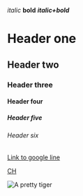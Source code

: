 _italic_
**bold**
**_italic+bold_**

# Header one
## Header two
### Header three
#### Header four
##### Header five
###### Header six

[Google]: http://www.google.com/

[Link to google line][Google]


[CH][coursehunter]

[coursehunter]: www.coursehunter.org


![A pretty tiger](https://upload.wikimedia.org/wikipedia/commons/5/56/Tiger.50.jpg)





<!-- [ ] Frontend
    [ ] Step block
        [ ] Custom checkbox
        [ ] Custom radiobutton
        [ ] Next step button
    [ ] Quiz gift block
        [ ] 

[ ] Backend
    [ ] API
        [ ] Init node app
        [ ] Add nodemailer
        [ ] Deploy to heroku -->
